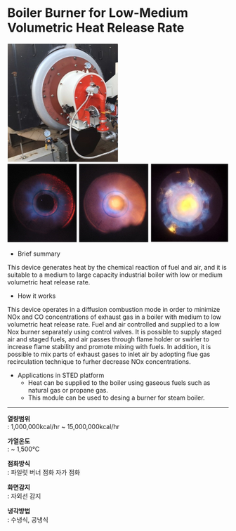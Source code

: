 # Boiler Burner for Low-Medium Volumetric Heat Release Rate

![중저체적 열부하형 보일러용 연소기](./combuster-in-boiler-mvol-01.png)
![저NOx 연소기 화염사진](./combuster-in-boiler-mvol-02.png)

- Brief summary

This device generates heat by the chemical reaction of fuel and air, and it is suitable to a medium to large capacity industrial boiler with low or medium volumetric heat release rate.

- How it works

This device operates in a diffusion combustion mode in order to minimize NOx and CO concentrations of exhaust gas in a boiler with medium to low volumetric heat release rate. Fuel and air controlled and supplied to a low Nox burner separately using control valves. It is possible to supply staged air and staged fuels, and air passes through flame holder or swirler to increase flame stability and promote mixing with fuels. In addition, it is possible to mix parts of exhaust gases to inlet air by adopting flue gas recirculation technique to furher decrease NOx concentrations.

- Applications in STED platform
  - Heat can be supplied to the boiler using gaseous fuels such as natural gas or propane gas.
  - This module can be used to desing a burner for steam boiler.

---

**열량범위**  
: 1,000,000kcal/hr ~ 15,000,000kcal/hr

**가열온도**  
: ~ 1,500℃

**점화방식**  
: 파일럿 버너 점화 자가 점화

**화면감지**  
: 자외선 감지

**냉각방법**  
: 수냉식, 공냉식

